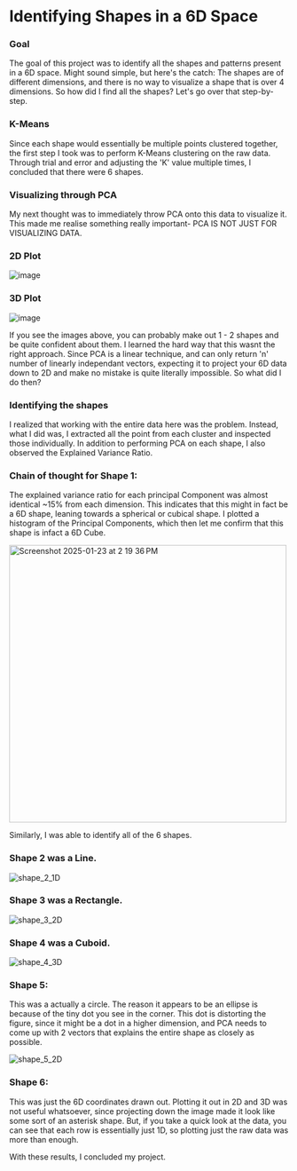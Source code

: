 # Identifying Shapes in a 6D Space

### Goal
The goal of this project was to identify all the shapes and patterns present in a 6D space. Might sound simple, but here's the catch: The shapes are of different dimensions, and there is no way to visualize a shape that is over 4 dimensions. So how did I find all the shapes? Let's go over that step-by-step.

### K-Means
Since each shape would essentially be multiple points clustered together, the first step I took was to perform K-Means clustering on the raw data. Through trial and error and adjusting the 'K' value multiple times, I concluded that there were 6 shapes.

### Visualizing through PCA
My next thought was to immediately throw PCA onto this data to visualize it. This made me realise something really important- PCA IS NOT JUST FOR VISUALIZING DATA. 

### 2D Plot
![image](https://github.com/user-attachments/assets/bc6b3be9-21b6-484a-9546-559e01523d7a)

### 3D Plot
![image](https://github.com/user-attachments/assets/184fa6f0-e3f0-4b71-b20f-7c276b6cac46)

If you see the images above, you can probably make out 1 - 2 shapes and be quite confident about them. I learned the hard way that this wasnt the right approach. Since PCA is a linear technique, and can only return 'n' number of linearly independant vectors, expecting it to project your 6D data down to 2D and make no mistake is quite literally impossible. So what did I do then?

### Identifying the shapes
I realized that working with the entire data here was the problem. Instead, what I did was, I extracted all the point from each cluster and inspected those individually. In addition to performing PCA on each shape, I also observed the Explained Variance Ratio.

### Chain of thought for Shape 1: 
The explained variance ratio for each principal Component was almost identical ~15% from each dimension. This indicates that this might in fact be a 6D shape, leaning towards a spherical or cubical shape. I plotted a histogram of the Principal Components, which then let me confirm that this shape is infact a 6D Cube.

<img width="500" alt="Screenshot 2025-01-23 at 2 19 36 PM" src="https://github.com/user-attachments/assets/76932151-b57c-4943-95a9-572668eb3c24" />

Similarly, I was able to identify all of the 6 shapes.

### Shape 2 was a Line.

![shape_2_1D](https://github.com/user-attachments/assets/01a3abbf-4716-4995-af64-91edb7ee5e1a)

### Shape 3 was a Rectangle.

![shape_3_2D](https://github.com/user-attachments/assets/b51aa0ef-980a-4a26-ac83-5aded1b589f5)

### Shape 4 was a Cuboid.

![shape_4_3D](https://github.com/user-attachments/assets/736bfbce-a188-4801-8621-8d3491f46588)

### Shape 5:
This was a actually a circle. The reason it appears to be an ellipse is because of the tiny dot you see in the corner. This dot is distorting the figure, since it might be a dot in a higher dimension, and PCA needs to come up with 2 vectors that explains the entire shape as closely as possible. 

![shape_5_2D](https://github.com/user-attachments/assets/f302aac7-35b4-4fe9-b8cf-44416bc4f645)

### Shape 6: 
This was just the 6D coordinates drawn out. Plotting it out in 2D and 3D was not useful whatsoever, since projecting down the image made it look like some sort of an asterisk shape. But, if you take a quick look at the data, you can see that each row is essentially just 1D, so plotting just the raw data was more than enough.

With these results, I concluded my project.
